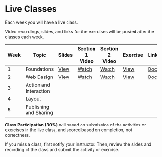 # Live Classes

Each week you will have a live class. 

Video recordings, slides, and links for the exercises will be posted after the classes each week.

| Week | Topic                  |  Slides     | Section 1 Video | Section 2 Video | Exercise  | Link     |
|------|------------------------|-------------|-----------------|-----------------|-----------|----------|
| 1    | Foundations            |[View][S1]   |[Watch][V1]      |[Watch][V1]      |[View][E1] |[Doc][L1] |
| 2    | Web Design             |[View][S2]   |[Watch][V2a]     |[Watch][V2b]     |[View][E2] |[Doc][L2] |
| 3    | Action and Interaction |             |                 |                 |           |          |
| 4    | Layout                 |             |                 |                 |           |          |
| 5    | Publishing and Sharing |             |                 |                 |           |          |


**Class Participation (30%)** will based on submission of the activities or 
exercises in the live class, and scored based on completion, not correctness.

If you miss a class, first notify your instructor. Then, review the slides and 
recording of the class and submit the activity or exercise.

[S1]: https://docs.google.com/presentation/d/1qbgAhQwj_Uiv4ZHzNYVgq0xplYpN3BR4hAliNlF5mTo/edit?usp=sharing
[V1]: https://youtu.be/FdenvaWdkIA
[E1]: https://www.youtube.com/embed/FdenvaWdkIA?start=1915
[L1]: https://docs.google.com/forms/d/e/1FAIpQLSefepTvuYSTm7Ed6UV6YFAknse_-1Lg6psi_RX4n-UL4KeGdA/viewform
[S2]: https://docs.google.com/presentation/d/1CliR1sCVeqEFxRNuWDYTyYaEdLMgMwXIfF0A-mcH2is/edit?usp=sharing
[V2a]: https://youtu.be/MzMIlXdpIxE
[V2b]: https://youtu.be/RxELqwNp_Kg
[E2]: https://youtu.be/RxELqwNp_Kg?t=1828
[L2]: https://docs.google.com/forms/d/e/1FAIpQLSeiRMuey1EvlErCvLGm54BVA50hXQ-6ZjJoONuU8Nf2UtTCmQ/viewform

<!-- [S3]: https://docs.google.com/presentation/d/10bzjcH_ezmeL_bxk71bXQe1F2FE3sFmCD5bKvMlEFqI/edit?usp=sharing -->
<!-- [L3]: https://docs.google.com/forms/d/e/1FAIpQLSckNUyPq-7j3awnFJHZT6NLIrNNXxDgW6QsKY-a0eMHa7Il0w/viewform -->

